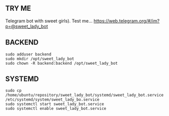 ## TRY ME

Telegram bot with sweet girls).
Test me... https://web.telegram.org/#/im?p=@sweet_lady_bot

## BACKEND

    sudo adduser backend
    sudo mkdir /opt/sweet_lady_bot
    sudo chown -R backend:backend /opt/sweet_lady_bot

## SYSTEMD

    sudo cp /home/ubuntu/repository/sweet_lady_bot/systemd/sweet_lady_bot.service /etc/systemd/system/sweet_lady_bo.service
    sudo systemctl start sweet_lady_bot.service
    sudo systemctl enable sweet_lady_bot.service
